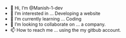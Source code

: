 - 👋 Hi, I’m @Manish-1-dev
- 👀 I’m interested in ... Developing a website 
- 🌱 I’m currently learning ... Coding 
- 💞️ I’m looking to collaborate on ... a company.
- 📫 How to reach me ... using the my gitbub account.

<!---
Manish-1-dev/Manish-1-dev is a ✨ special ✨ repository because its `README.md` (this file) appears on your GitHub profile.
You can click the Preview link to take a look at your changes.
--->

